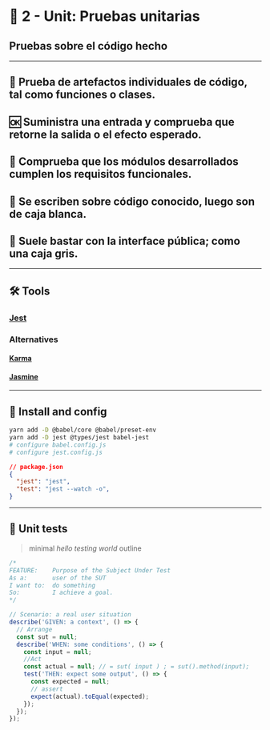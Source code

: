 # 🔬 2 - Unit: Pruebas unitarias

## Pruebas sobre el código hecho

---

## 🦄 Prueba de artefactos individuales de código, tal como **funciones o clases.**

## 🆗 Suministra una entrada y comprueba que retorne **la salida o el efecto esperado.**

## 👥 Comprueba que los módulos desarrollados cumplen los **requisitos funcionales.**

## 📖 Se escriben sobre código conocido, luego son de **caja blanca.**

## 📓 Suele bastar con la interface pública; como una **caja gris.**

---

## 🛠 Tools

### [Jest](https://jestjs.io/)

### Alternatives

#### [Karma](https://karma-runner.github.io/2.0/index.html)

#### [Jasmine](https://jasmine.github.io/)

---

## 🚀 Install and config

```bash
yarn add -D @babel/core @babel/preset-env
yarn add -D jest @types/jest babel-jest
# configure babel.config.js
# configure jest.config.js
```

```json
// package.json
{
  "jest": "jest",
  "test": "jest --watch -o",
}
```

---

## 🔬 Unit tests

> minimal _hello testing world_ outline

```js
/*
FEATURE:    Purpose of the Subject Under Test
As a:       user of the SUT
I want to:  do something
So:         I achieve a goal.
*/

// Scenario: a real user situation
describe('GIVEN: a context', () => {
  // Arrange
  const sut = null;
  describe('WHEN: some conditions', () => {
    const input = null;
    //Act
    const actual = null; // = sut( input ) ; = sut().method(input);
    test('THEN: expect some output', () => {
      const expected = null;
      // assert
      expect(actual).toEqual(expected);
    });
  });
});

```
